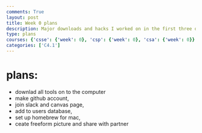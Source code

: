 ```yaml
---
comments: True
layout: post
title: Week 0 plans
description: Major downloads and hacks I worked on in the first three days of APCSP
type: plans
courses: {'csse': {'week': 0}, 'csp': {'week': 0}, 'csa': {'week': 0}}
categories: ['C4.1']
---
```


# plans: 
- downlad all tools on to the computer
- make github account,  
- join slack and canvas page,
- add to users database,
- set up homebrew for mac,
- ceate freeform picture and share with partner


